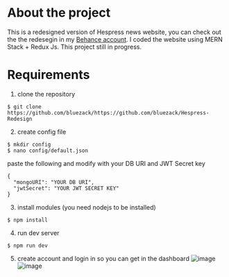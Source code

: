 # About the project
This is a redesigned version of Hespress news website, you can check out the the redesegin in my [Behance account](https://www.behance.net/gallery/84588271/HESPRESS-UIUX-Redesign).
I coded the website using MERN Stack + Redux Js. This project still in progress.


# Requirements
1. clone the repository 
```
$ git clone https://github.com/bluezack/https://github.com/bluezack/Hespress-Redesign
```

2. create config file
```
$ mkdir config
$ nano config/default.json
```

paste the following and modify with your DB URI and JWT Secret key
```
{
  "mongoURI": "YOUR DB URI",
  "jwtSecret": "YOUR JWT SECRET KEY"
}
```


3. install modules (you need nodejs to be installed)
```
$ npm install
```

4. run dev server
```
$ npm run dev
```

5. create account and login in so you can get in the dashboard
![image](https://github.com/bluezack/news-app/blob/master/Screen%20Shot%202019-08-28%20at%2020.15.13.png)
![image](https://github.com/bluezack/news-app/blob/master/Screen%20Shot%202019-08-28%20at%2020.15.47.png)
